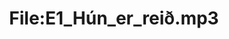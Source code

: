 ---
title: File:E1_Hún_er_reið.mp3
recording of: Hún er reið.
reading speed: slow
speaker: E
license: CC0
---